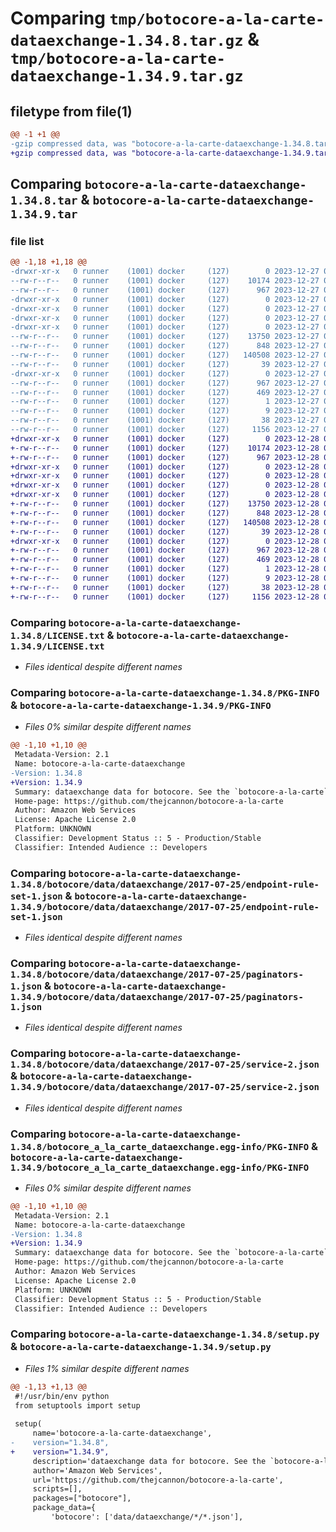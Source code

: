 # Comparing `tmp/botocore-a-la-carte-dataexchange-1.34.8.tar.gz` & `tmp/botocore-a-la-carte-dataexchange-1.34.9.tar.gz`

## filetype from file(1)

```diff
@@ -1 +1 @@
-gzip compressed data, was "botocore-a-la-carte-dataexchange-1.34.8.tar", last modified: Wed Dec 27 01:06:39 2023, max compression
+gzip compressed data, was "botocore-a-la-carte-dataexchange-1.34.9.tar", last modified: Thu Dec 28 01:06:40 2023, max compression
```

## Comparing `botocore-a-la-carte-dataexchange-1.34.8.tar` & `botocore-a-la-carte-dataexchange-1.34.9.tar`

### file list

```diff
@@ -1,18 +1,18 @@
-drwxr-xr-x   0 runner    (1001) docker     (127)        0 2023-12-27 01:06:39.311307 botocore-a-la-carte-dataexchange-1.34.8/
--rw-r--r--   0 runner    (1001) docker     (127)    10174 2023-12-27 01:06:39.000000 botocore-a-la-carte-dataexchange-1.34.8/LICENSE.txt
--rw-r--r--   0 runner    (1001) docker     (127)      967 2023-12-27 01:06:39.311307 botocore-a-la-carte-dataexchange-1.34.8/PKG-INFO
-drwxr-xr-x   0 runner    (1001) docker     (127)        0 2023-12-27 01:06:39.307307 botocore-a-la-carte-dataexchange-1.34.8/botocore/
-drwxr-xr-x   0 runner    (1001) docker     (127)        0 2023-12-27 01:06:39.307307 botocore-a-la-carte-dataexchange-1.34.8/botocore/data/
-drwxr-xr-x   0 runner    (1001) docker     (127)        0 2023-12-27 01:06:39.307307 botocore-a-la-carte-dataexchange-1.34.8/botocore/data/dataexchange/
-drwxr-xr-x   0 runner    (1001) docker     (127)        0 2023-12-27 01:06:39.307307 botocore-a-la-carte-dataexchange-1.34.8/botocore/data/dataexchange/2017-07-25/
--rw-r--r--   0 runner    (1001) docker     (127)    13750 2023-12-27 01:06:28.000000 botocore-a-la-carte-dataexchange-1.34.8/botocore/data/dataexchange/2017-07-25/endpoint-rule-set-1.json
--rw-r--r--   0 runner    (1001) docker     (127)      848 2023-12-27 01:06:28.000000 botocore-a-la-carte-dataexchange-1.34.8/botocore/data/dataexchange/2017-07-25/paginators-1.json
--rw-r--r--   0 runner    (1001) docker     (127)   140508 2023-12-27 01:06:28.000000 botocore-a-la-carte-dataexchange-1.34.8/botocore/data/dataexchange/2017-07-25/service-2.json
--rw-r--r--   0 runner    (1001) docker     (127)       39 2023-12-27 01:06:28.000000 botocore-a-la-carte-dataexchange-1.34.8/botocore/data/dataexchange/2017-07-25/waiters-2.json
-drwxr-xr-x   0 runner    (1001) docker     (127)        0 2023-12-27 01:06:39.311307 botocore-a-la-carte-dataexchange-1.34.8/botocore_a_la_carte_dataexchange.egg-info/
--rw-r--r--   0 runner    (1001) docker     (127)      967 2023-12-27 01:06:39.000000 botocore-a-la-carte-dataexchange-1.34.8/botocore_a_la_carte_dataexchange.egg-info/PKG-INFO
--rw-r--r--   0 runner    (1001) docker     (127)      469 2023-12-27 01:06:39.000000 botocore-a-la-carte-dataexchange-1.34.8/botocore_a_la_carte_dataexchange.egg-info/SOURCES.txt
--rw-r--r--   0 runner    (1001) docker     (127)        1 2023-12-27 01:06:39.000000 botocore-a-la-carte-dataexchange-1.34.8/botocore_a_la_carte_dataexchange.egg-info/dependency_links.txt
--rw-r--r--   0 runner    (1001) docker     (127)        9 2023-12-27 01:06:39.000000 botocore-a-la-carte-dataexchange-1.34.8/botocore_a_la_carte_dataexchange.egg-info/top_level.txt
--rw-r--r--   0 runner    (1001) docker     (127)       38 2023-12-27 01:06:39.311307 botocore-a-la-carte-dataexchange-1.34.8/setup.cfg
--rw-r--r--   0 runner    (1001) docker     (127)     1156 2023-12-27 01:06:39.000000 botocore-a-la-carte-dataexchange-1.34.8/setup.py
+drwxr-xr-x   0 runner    (1001) docker     (127)        0 2023-12-28 01:06:40.810272 botocore-a-la-carte-dataexchange-1.34.9/
+-rw-r--r--   0 runner    (1001) docker     (127)    10174 2023-12-28 01:06:40.000000 botocore-a-la-carte-dataexchange-1.34.9/LICENSE.txt
+-rw-r--r--   0 runner    (1001) docker     (127)      967 2023-12-28 01:06:40.810272 botocore-a-la-carte-dataexchange-1.34.9/PKG-INFO
+drwxr-xr-x   0 runner    (1001) docker     (127)        0 2023-12-28 01:06:40.806272 botocore-a-la-carte-dataexchange-1.34.9/botocore/
+drwxr-xr-x   0 runner    (1001) docker     (127)        0 2023-12-28 01:06:40.806272 botocore-a-la-carte-dataexchange-1.34.9/botocore/data/
+drwxr-xr-x   0 runner    (1001) docker     (127)        0 2023-12-28 01:06:40.806272 botocore-a-la-carte-dataexchange-1.34.9/botocore/data/dataexchange/
+drwxr-xr-x   0 runner    (1001) docker     (127)        0 2023-12-28 01:06:40.806272 botocore-a-la-carte-dataexchange-1.34.9/botocore/data/dataexchange/2017-07-25/
+-rw-r--r--   0 runner    (1001) docker     (127)    13750 2023-12-28 01:06:26.000000 botocore-a-la-carte-dataexchange-1.34.9/botocore/data/dataexchange/2017-07-25/endpoint-rule-set-1.json
+-rw-r--r--   0 runner    (1001) docker     (127)      848 2023-12-28 01:06:26.000000 botocore-a-la-carte-dataexchange-1.34.9/botocore/data/dataexchange/2017-07-25/paginators-1.json
+-rw-r--r--   0 runner    (1001) docker     (127)   140508 2023-12-28 01:06:26.000000 botocore-a-la-carte-dataexchange-1.34.9/botocore/data/dataexchange/2017-07-25/service-2.json
+-rw-r--r--   0 runner    (1001) docker     (127)       39 2023-12-28 01:06:26.000000 botocore-a-la-carte-dataexchange-1.34.9/botocore/data/dataexchange/2017-07-25/waiters-2.json
+drwxr-xr-x   0 runner    (1001) docker     (127)        0 2023-12-28 01:06:40.810272 botocore-a-la-carte-dataexchange-1.34.9/botocore_a_la_carte_dataexchange.egg-info/
+-rw-r--r--   0 runner    (1001) docker     (127)      967 2023-12-28 01:06:40.000000 botocore-a-la-carte-dataexchange-1.34.9/botocore_a_la_carte_dataexchange.egg-info/PKG-INFO
+-rw-r--r--   0 runner    (1001) docker     (127)      469 2023-12-28 01:06:40.000000 botocore-a-la-carte-dataexchange-1.34.9/botocore_a_la_carte_dataexchange.egg-info/SOURCES.txt
+-rw-r--r--   0 runner    (1001) docker     (127)        1 2023-12-28 01:06:40.000000 botocore-a-la-carte-dataexchange-1.34.9/botocore_a_la_carte_dataexchange.egg-info/dependency_links.txt
+-rw-r--r--   0 runner    (1001) docker     (127)        9 2023-12-28 01:06:40.000000 botocore-a-la-carte-dataexchange-1.34.9/botocore_a_la_carte_dataexchange.egg-info/top_level.txt
+-rw-r--r--   0 runner    (1001) docker     (127)       38 2023-12-28 01:06:40.810272 botocore-a-la-carte-dataexchange-1.34.9/setup.cfg
+-rw-r--r--   0 runner    (1001) docker     (127)     1156 2023-12-28 01:06:40.000000 botocore-a-la-carte-dataexchange-1.34.9/setup.py
```

### Comparing `botocore-a-la-carte-dataexchange-1.34.8/LICENSE.txt` & `botocore-a-la-carte-dataexchange-1.34.9/LICENSE.txt`

 * *Files identical despite different names*

### Comparing `botocore-a-la-carte-dataexchange-1.34.8/PKG-INFO` & `botocore-a-la-carte-dataexchange-1.34.9/PKG-INFO`

 * *Files 0% similar despite different names*

```diff
@@ -1,10 +1,10 @@
 Metadata-Version: 2.1
 Name: botocore-a-la-carte-dataexchange
-Version: 1.34.8
+Version: 1.34.9
 Summary: dataexchange data for botocore. See the `botocore-a-la-carte` package for more info.
 Home-page: https://github.com/thejcannon/botocore-a-la-carte
 Author: Amazon Web Services
 License: Apache License 2.0
 Platform: UNKNOWN
 Classifier: Development Status :: 5 - Production/Stable
 Classifier: Intended Audience :: Developers
```

### Comparing `botocore-a-la-carte-dataexchange-1.34.8/botocore/data/dataexchange/2017-07-25/endpoint-rule-set-1.json` & `botocore-a-la-carte-dataexchange-1.34.9/botocore/data/dataexchange/2017-07-25/endpoint-rule-set-1.json`

 * *Files identical despite different names*

### Comparing `botocore-a-la-carte-dataexchange-1.34.8/botocore/data/dataexchange/2017-07-25/paginators-1.json` & `botocore-a-la-carte-dataexchange-1.34.9/botocore/data/dataexchange/2017-07-25/paginators-1.json`

 * *Files identical despite different names*

### Comparing `botocore-a-la-carte-dataexchange-1.34.8/botocore/data/dataexchange/2017-07-25/service-2.json` & `botocore-a-la-carte-dataexchange-1.34.9/botocore/data/dataexchange/2017-07-25/service-2.json`

 * *Files identical despite different names*

### Comparing `botocore-a-la-carte-dataexchange-1.34.8/botocore_a_la_carte_dataexchange.egg-info/PKG-INFO` & `botocore-a-la-carte-dataexchange-1.34.9/botocore_a_la_carte_dataexchange.egg-info/PKG-INFO`

 * *Files 0% similar despite different names*

```diff
@@ -1,10 +1,10 @@
 Metadata-Version: 2.1
 Name: botocore-a-la-carte-dataexchange
-Version: 1.34.8
+Version: 1.34.9
 Summary: dataexchange data for botocore. See the `botocore-a-la-carte` package for more info.
 Home-page: https://github.com/thejcannon/botocore-a-la-carte
 Author: Amazon Web Services
 License: Apache License 2.0
 Platform: UNKNOWN
 Classifier: Development Status :: 5 - Production/Stable
 Classifier: Intended Audience :: Developers
```

### Comparing `botocore-a-la-carte-dataexchange-1.34.8/setup.py` & `botocore-a-la-carte-dataexchange-1.34.9/setup.py`

 * *Files 1% similar despite different names*

```diff
@@ -1,13 +1,13 @@
 #!/usr/bin/env python
 from setuptools import setup
 
 setup(
     name='botocore-a-la-carte-dataexchange',
-    version="1.34.8",
+    version="1.34.9",
     description='dataexchange data for botocore. See the `botocore-a-la-carte` package for more info.',
     author='Amazon Web Services',
     url='https://github.com/thejcannon/botocore-a-la-carte',
     scripts=[],
     packages=["botocore"],
     package_data={
         'botocore': ['data/dataexchange/*/*.json'],
```

